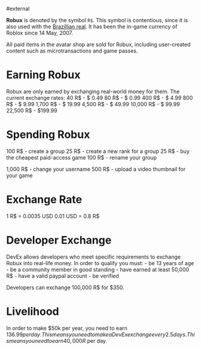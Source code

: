 #external

**Robux** is denoted by the symbol `R$`.
This symbol is contentious, since it is also used with the [Brazillian real](https://en.wikipedia.org/wiki/Brazilian_real).
It has been the in-game currency of Roblox since 14 May, 2007.

All paid items in the avatar shop are sold for Robux, including user-created content such as microtransactions and game passes.

# Earning Robux
Robux are only earned by exchanging real-world money for them.
The current exchange rates:
	     40 R$ - $  0.49
	     80 R$ - $  0.99
	    400 R$ - $  4.99
	    800 R$ - $  9.99
	 1,700 R$ - $ 19.99
	 4,500 R$ - $ 49.99
	10,000 R$ - $ 99.99
	22,500 R$ - $199.99

# Spending Robux
100 R$ - create a group
	25 R$ - create a new rank for a group
	25 R$ - buy the cheapest paid-access game
	100 R$ - rename your group

1,000 R$ - change your username
500 R$ - upload a video thumbnail for your game

# Exchange Rate
1 R$ = 0.0035 USD
0.01 USD = 0.8 R$

# Developer Exchange
DevEx allows developers who meet specific requirements to exchange Robux into real-life money.
In order to qualify you must:
	- be 13 years of age
	- be a community member in good standing
	- have earned at least 50,000 R$
	- have a valid paypal account
	- be verified

Developers can exchange 100,000 R$ for $350.

# Livelihood
In order to make $50k per year, you need to earn $136.99 per day.
This means you need to make a DevEx exchange every 2.5 days.
This means you need to earn 40,000 R$ per day.